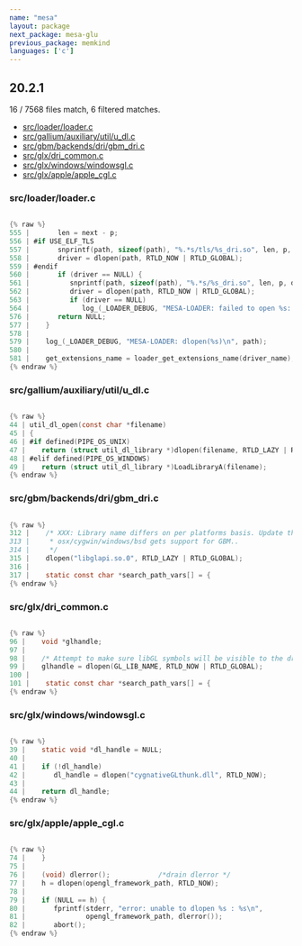 ```yaml
---
name: "mesa"
layout: package
next_package: mesa-glu
previous_package: memkind
languages: ['c']
---
```

## 20.2.1
16 / 7568 files match, 6 filtered matches.

 - [src/loader/loader.c](#srcloaderloaderc)
 - [src/gallium/auxiliary/util/u_dl.c](#srcgalliumauxiliaryutilu_dlc)
 - [src/gbm/backends/dri/gbm_dri.c](#srcgbmbackendsdrigbm_dric)
 - [src/glx/dri_common.c](#srcglxdri_commonc)
 - [src/glx/windows/windowsgl.c](#srcglxwindowswindowsglc)
 - [src/glx/apple/apple_cgl.c](#srcglxappleapple_cglc)

### src/loader/loader.c

```c

{% raw %}
555 |       len = next - p;
556 | #if USE_ELF_TLS
557 |       snprintf(path, sizeof(path), "%.*s/tls/%s_dri.so", len, p, driver_name);
558 |       driver = dlopen(path, RTLD_NOW | RTLD_GLOBAL);
559 | #endif
560 |       if (driver == NULL) {
561 |          snprintf(path, sizeof(path), "%.*s/%s_dri.so", len, p, driver_name);
562 |          driver = dlopen(path, RTLD_NOW | RTLD_GLOBAL);
563 |          if (driver == NULL)
564 |             log_(_LOADER_DEBUG, "MESA-LOADER: failed to open %s: %s\n",
576 |       return NULL;
577 |    }
578 | 
579 |    log_(_LOADER_DEBUG, "MESA-LOADER: dlopen(%s)\n", path);
580 | 
581 |    get_extensions_name = loader_get_extensions_name(driver_name);
{% endraw %}

```
### src/gallium/auxiliary/util/u_dl.c

```c

{% raw %}
44 | util_dl_open(const char *filename)
45 | {
46 | #if defined(PIPE_OS_UNIX)
47 |    return (struct util_dl_library *)dlopen(filename, RTLD_LAZY | RTLD_LOCAL);
48 | #elif defined(PIPE_OS_WINDOWS)
49 |    return (struct util_dl_library *)LoadLibraryA(filename);
{% endraw %}

```
### src/gbm/backends/dri/gbm_dri.c

```c

{% raw %}
312 |    /* XXX: Library name differs on per platforms basis. Update this as
313 |     * osx/cygwin/windows/bsd gets support for GBM..
314 |     */
315 |    dlopen("libglapi.so.0", RTLD_LAZY | RTLD_GLOBAL);
316 | 
317 |    static const char *search_path_vars[] = {
{% endraw %}

```
### src/glx/dri_common.c

```c

{% raw %}
96 |    void *glhandle;
97 | 
98 |    /* Attempt to make sure libGL symbols will be visible to the driver */
99 |    glhandle = dlopen(GL_LIB_NAME, RTLD_NOW | RTLD_GLOBAL);
100 | 
101 |    static const char *search_path_vars[] = {
{% endraw %}

```
### src/glx/windows/windowsgl.c

```c

{% raw %}
39 |    static void *dl_handle = NULL;
40 | 
41 |    if (!dl_handle)
42 |       dl_handle = dlopen("cygnativeGLthunk.dll", RTLD_NOW);
43 | 
44 |    return dl_handle;
{% endraw %}

```
### src/glx/apple/apple_cgl.c

```c

{% raw %}
74 |    }
75 | 
76 |    (void) dlerror();            /*drain dlerror */
77 |    h = dlopen(opengl_framework_path, RTLD_NOW);
78 | 
79 |    if (NULL == h) {
80 |       fprintf(stderr, "error: unable to dlopen %s : %s\n",
81 |               opengl_framework_path, dlerror());
82 |       abort();
{% endraw %}

```